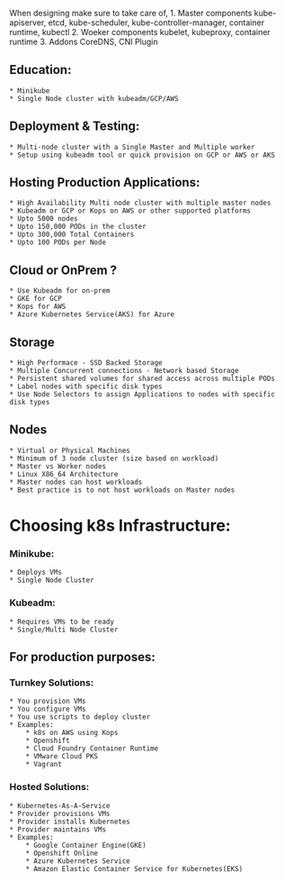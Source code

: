 When designing make sure to take care of,
    1. Master components
        kube-apiserver, etcd, kube-scheduler, kube-controller-manager, container runtime, kubectl
    2. Woeker components
        kubelet, kubeproxy, container runtime
    3. Addons
        CoreDNS, CNI Plugin

## Education:
    * Minikube
    * Single Node cluster with kubeadm/GCP/AWS

## Deployment & Testing:
    * Multi-node cluster with a Single Master and Multiple worker
    * Setup using kubeadm tool or quick provision on GCP or AWS or AKS

## Hosting Production Applications:
    * High Availability Multi node cluster with multiple master nodes
    * Kubeadm or GCP or Kops on AWS or other supported platforms
    * Upto 5000 nodes
    * Upto 150,000 PODs in the cluster
    * Upto 300,000 Total Containers
    * Upto 100 PODs per Node

## Cloud or OnPrem ?
    * Use Kubeadm for on-prem
    * GKE for GCP
    * Kops for AWS
    * Azure Kubernetes Service(AKS) for Azure

## Storage
    * High Performace - SSD Backed Storage
    * Multiple Concurrent connections - Network based Storage
    * Persistent shared volumes for shared access across multiple PODs
    * Label nodes with specific disk types
    * Use Node Selectors to assign Applications to nodes with specific disk types

## Nodes
    * Virtual or Physical Machines
    * Minimum of 3 node cluster (size based on workload)
    * Master vs Worker nodes
    * Linux X86_64 Architecture
    * Master nodes can host workloads
    * Best practice is to not host workloads on Master nodes


# Choosing k8s Infrastructure:

### Minikube:
    * Deploys VMs
    * Single Node Cluster
### Kubeadm:
    * Requires VMs to be ready
    * Single/Multi Node Cluster

## For production purposes:
### Turnkey Solutions:
    * You provision VMs
    * You configure VMs
    * You use scripts to deploy cluster
    * Examples: 
        * k8s on AWS using Kops
        * Openshift
        * Cloud Foundry Container Runtime
        * VMware Cloud PKS
        * Vagrant
    
### Hosted Solutions:
    * Kubernetes-As-A-Service
    * Provider provisions VMs
    * Provider installs Kubernetes
    * Provider maintains VMs
    * Examples: 
        * Google Container Engine(GKE)
        * Openshift Online
        * Azure Kubernetes Service
        * Amazon Elastic Container Service for Kubernetes(EKS)
